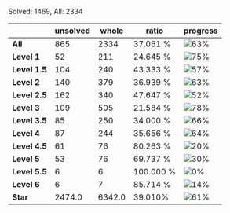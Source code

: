 Solved: 1469, All: 2334

| |unsolved|whole|ratio|progress|
|----|----|----|----|----|
|**All**| 865 | 2334 | 37.061 %| ![63%](https://progress-bar.dev/63?title=All) |
|**Level 1**| 52 | 211 | 24.645 %| ![75%](https://progress-bar.dev/75?title=Level+1++)|
|**Level 1.5**| 104 | 240 | 43.333 %| ![57%](https://progress-bar.dev/57?title=Level+1.5)|
|**Level 2**| 140 | 379 | 36.939 %| ![63%](https://progress-bar.dev/63?title=Level+2++)|
|**Level 2.5**| 162 | 340 | 47.647 %| ![52%](https://progress-bar.dev/52?title=Level+2.5)|
|**Level 3**| 109 | 505 | 21.584 %| ![78%](https://progress-bar.dev/78?title=Level+3++)|
|**Level 3.5**| 85 | 250 | 34.000 %| ![66%](https://progress-bar.dev/66?title=Level+3.5)|
|**Level 4**| 87 | 244 | 35.656 %| ![64%](https://progress-bar.dev/64?title=Level+4++)|
|**Level 4.5**| 61 | 76 | 80.263 %| ![20%](https://progress-bar.dev/20?title=Level+4.5)|
|**Level 5**| 53 | 76 | 69.737 %| ![30%](https://progress-bar.dev/30?title=Level+5++)|
|**Level 5.5**| 6 | 6 | 100.000 %| ![0%](https://progress-bar.dev/0?title=Level+5.5)|
|**Level 6**| 6 | 7 | 85.714 %| ![14%](https://progress-bar.dev/14?title=Level+6++)|
|**Star**|2474.0 | 6342.0 |39.010%| ![61%](https://progress-bar.dev/61?title=Star) |
